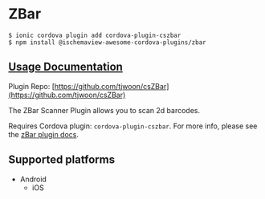 # ZBar

```text
$ ionic cordova plugin add cordova-plugin-cszbar
$ npm install @ischemaview-awesome-cordova-plugins/zbar
```

## [Usage Documentation](https://danielsogl.gitbook.io/awesome-cordova-plugins/plugins/zbar/)

Plugin Repo: [https://github.com/tjwoon/csZBar](https://github.com/tjwoon/csZBar)

The ZBar Scanner Plugin allows you to scan 2d barcodes.

Requires Cordova plugin: `cordova-plugin-cszbar`. For more info, please see the [zBar plugin docs](https://github.com/tjwoon/csZBar).

## Supported platforms

* Android
  * iOS

